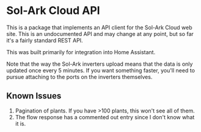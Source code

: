 # Sol-Ark Cloud API

This is a package that implements an API client for the Sol-Ark Cloud web site.
This is an undocumented API and may change at any point, but so far it's a
fairly standard REST API.

This was built primarily for integration into Home Assistant.

Note that the way the Sol-Ark inverters upload means that the data is only
updated once every 5 minutes. If you want something faster, you'll need to
pursue attaching to the ports on the inverters themselves.

## Known Issues

1. Pagination of plants. If you have >100 plants, this won't see all of them.
2. The flow response has a commented out entry since I don't know what it is.
